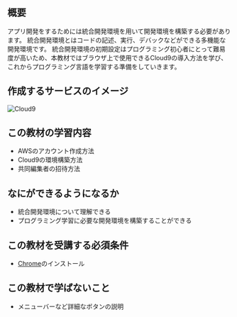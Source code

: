 ## 概要
アプリ開発をするためには統合開発環境を用いて開発環境を構築する必要があります。
統合開発環境とはコードの記述、実行、デバックなどができる多機能な開発環境です。
統合開発環境の初期設定はプログラミング初心者にとって難易度が高いため、本教材ではブラウザ上で使用できるCloud9の導入方法を学び、これからプログラミング言語を学習する準備をしていきます。

## 作成するサービスのイメージ
 ![Cloud9](https://drive.google.com/uc?export=view&id=15kaanOWuX9v4if7EXPukBKOnv9es2v1m)

## この教材の学習内容
 - AWSのアカウント作成方法
 - Cloud9の環境構築方法
 - 共同編集者の招待方法

## なにができるようになるか
 - 統合開発環境について理解できる
 - プログラミング学習に必要な開発環境を構築することができる

## この教材を受講する必須条件
 - [Chrome](https://www.google.com/intl/ja_jp/chrome/)のインストール
 
## この教材で学ばないこと
 - メニューバーなど詳細なボタンの説明